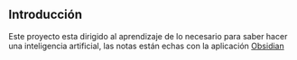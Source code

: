 
## Introducción
Este proyecto esta dirigido al aprendizaje de lo necesario para saber hacer una inteligencia artificial, las notas están echas con la aplicación [Obsidian](https://obsidian.md)
